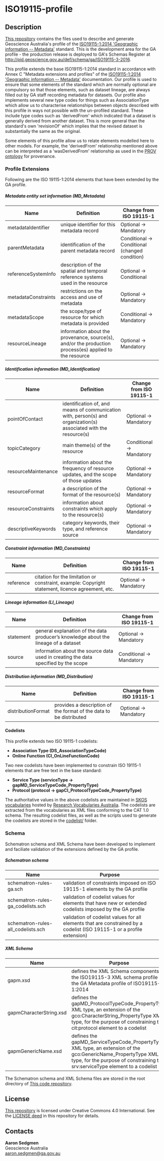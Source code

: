 # ISO19115-profile


## Description
[This repository](https://github.com/GeoscienceAustralia/ISO19115-profile) contains the files used to describe and generate Geoscience Australia's profile of the [ISO19115-1:2014 'Geographic information -- Metadata'](https://www.iso.org/standard/53798.html) standard.  This is the development area for the GA profile - the production release is deployed to GA's Schemas Register at http://pid.geoscience.gov.au/def/schema/ga/ISO19115-3-2016.

This profile extends the base ISO19115-1:2014 standard in accordance with Annex C "Metadata extensions and profiles" of the [ISO19115-1:2014 'Geographic information -- Metadata'](https://www.iso.org/standard/53798.html) documentation.  Our profile is used to ensure that some elements of the standard which are normally optional are compulsory so that those elements, such as dataset lineage, are always filled out by GA staff recording metadata for datasets. Our profile also implements several new type codes for things such as AssociationType which allow us to characterise relationships between objects described with this profile in ways not possible with the un-profiled standard. These include type codes such as 'derivedFrom' which indicated that a dataset is generally derived from another dataset. This is more general than the standard's own 'revisionOf' which implies that the revised dataset is substantially the same as the original.

Some elements of this profile allow us to relate elements modelled here to other models. For example, the 'derivedFrom' relationship mentioned above can be interpreted as a 'wasDerivedFrom' relationship as used in the [PROV ontology](https://www.w3.org/TR/prov-o/) for provenance.

### Profile Extensions
Following are the ISO 19115-1:2014 elements that have been extended by the GA profile.

##### Metadata entity set information (MD_Metadata)

| Name | Definition | Change from ISO 19115-1 |
| --- | --- | --- |
| metadataIdentifier | unique identifier for this metadata record | Optional -> Mandatory |
| parentMetadata | identification of the parent metadata record |  Conditional -> Conditional (changed condition) |
| referenceSystemInfo | description of the spatial and temporal reference systems used in the resource | Optional -> Conditional |
| metadataConstraints | restrictions on the access and use of metadata | Optional -> Mandatory |
| metadataScope | the scope/type of resource for which metadata is provided  | Conditional -> Mandatory |
| resourceLineage | information about the provenance, source(s), and/or the production process(es) applied to the resource | Optional -> Mandatory |

##### Identification information (MD_Identification)
| Name | Definition | Change from ISO 19115-1 |
| --- | --- | --- |
| pointOfContact | identification of, and means of communication with, person(s) and organization(s) associated with the resource(s) | Optional -> Mandatory |
| topicCategory | main theme(s) of the resource | Conditional -> Mandatory |
| resourceMaintenance | information about the frequency of resource updates, and the scope of those updates | Optional -> Mandatory |
| resourceFormat | a description of the format of the resource(s) | Optional -> Mandatory |
| resourceConstraints | information about constraints which apply to the resource(s) | Optional -> Mandatory |
| descriptiveKeywords | category keywords, their type, and reference source | Optional -> Mandatory |

##### Constraint information (MD_Constraints)
| Name | Definition | Change from ISO 19115-1 |
| --- | --- | --- |
| reference | citation for the limitation or constraint, example: Copyright statement, licence agreement, etc. | Optional -> Mandatory |

##### Lineage information (LI_Lineage)
| Name | Definition | Change from ISO 19115-1 |
| --- | --- | --- |
| statement | general explanation of the data producer’s knowledge about the lineage of a dataset | Optional -> Mandatory |
| source | information about the source data used in creating the data specified by the scope | Conditional -> Mandatory |

##### Distribution information (MD_Distribution)
| Name | Definition | Change from ISO 19115-1 |
| --- | --- | --- |
| distributionFormat | provides a description of the format of the data to be distributed | Optional -> Mandatory |

#### Codelists
This profile extends two ISO 19115-1 codelists:
* **Association Type (DS_AssociationTypeCode)**
* **Online Function (CI_OnLineFunctionCode)**

Two new codelists have been implemented to constrain ISO 19115-1 elements that are free text in the base standard:
* **Service Type (serviceType -> gapMD_ServiceTypeCode_PropertyType)**
* **Protocol (protocol -> gapCI_ProtocolTypeCode_PropertyType)**

The authoritative values in the above codelists are maintained in [SKOS vocabularies](https://www.w3.org/2004/02/skos/) hosted by [Research Vocabularies Australia](https://vocabs.ands.org.au/).  The codelists are extracted from the vocabularies as XML files conforming to the CAT 1.0 schema.  The resulting codelist files, as well as the scripts used to generate the codelists are stored in the [codelist/](codelist/) folder.


### Schema

Schematron schema and XML Schema have been developed to implement and faciliate validation of the extensions defined by the GA profile.
##### Schematron schema
| Name | Purpose |
| --- | --- |
| schematron-rules-ga.sch | validation of constraints imposed on ISO 19115-1 elements by the GA profile |
| schematron-rules-ga_codelists.sch | validation of codelist values for elements that have new or extended codelists imposed by the GA profile |
| schematron-rules-all_codelists.sch | validation of codelist values for all elements that are constrained by a codelist (ISO 19115-1 or a profile extension) |

##### XML Schema
| Name | Purpose |
| --- | --- |
| gapm.xsd | defines the XML Schema components of the ISO19115-3 XML schema profile of the GA Metadata profile of ISO19115-1:2014 |
| gapmCharacterString.xsd | defines the gapMD_ProtocolTypeCode_PropertyType XML type, an extension of the gco:CharacterString_PropertyType XML type, for the purpose of constraining the cit:protocol element to a codelist |
| gapmGenericName.xsd | defines the gapMD_ServiceTypeCode_PropertyType XML type, an extension of the gco:GenericName_PropertyType XML type, for the purpose of constraining the srv:serviceType element to a codelist |

The Schematron schema and XML Schema files are stored in the root directory of [This code repository](https://github.com/GeoscienceAustralia/ISO19115-profile).



## License
[This repository](https://github.com/GeoscienceAustralia/ISO19115-profile) is licensed under Creative Commons 4.0 International. See the [LICENSE deed](LICENSE) in this repository for details.


## Contacts
**Aaron Sedgmen**  
Geoscience Australia  
<aaron.sedgmen@ga.gov.au>
